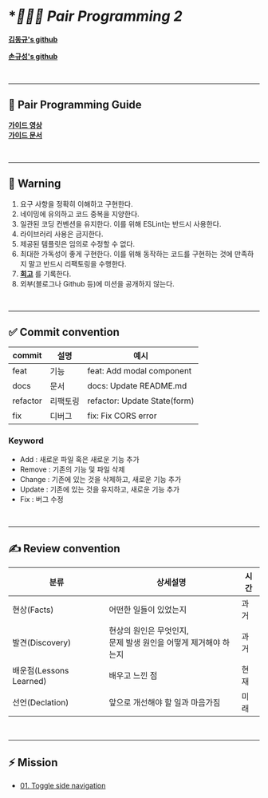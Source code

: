 # **🧑‍🤝‍🧑 Pair Programming 2*

**[김동규's github](https://github.com/5kdk)**

**[손규성's github](https://github.com/sqsung)**

<br>

---

## **📜 Pair Programming Guide**

**[가이드 영상](https://www.youtube.com/watch?v=R9EhlNRN160&list=PLPCD27neSp2JPP7eFd32seNIIqYprAe_E)**  
**[가이드 문서](https://yozm.wishket.com/magazine/detail/1698)**

<br>

---

## **🚨 Warning**

1. 요구 사항을 정확히 이해하고 구현한다.
2. 네이밍에 유의하고 코드 중복을 지양한다.
3. 일관된 코딩 컨벤션을 유지한다. 이를 위해 ESLint는 반드시 사용한다.
4. 라이브러리 사용은 금지한다.
5. 제공된 템플릿은 임의로 수정할 수 없다.
6. 최대한 가독성이 좋게 구현한다. 이를 위해 동작하는 코드를 구현하는 것에 만족하지 말고 반드시 리팩토링을 수행한다.
7. **[회고](https://www.notion.so/facb80c846ab4d139e80fc2b0ad66151)** 를 기록한다.
8. 외부(블로그나 Github 등)에 미션을 공개하지 않는다.

<br>

---

## **✅ Commit convention**

| commit   | 설명     | 예시                         |
| -------- | -------- | ---------------------------- |
| feat     | 기능     | feat: Add modal component    |
| docs     | 문서     | docs: Update README.md       |
| refactor | 리팩토링 | refactor: Update State(form) |
| fix      | 디버그   | fix: Fix CORS error          |

### **Keyword**

- Add : 새로운 파일 혹은 새로운 기능 추가
- Remove : 기존의 기능 및 파일 삭제
- Change : 기존에 있는 것을 삭제하고, 새로운 기능 추가
- Update : 기존에 있는 것을 유지하고, 새로운 기능 추가
- Fix : 버그 수정

<br>

---

## **✍️ Review convention**

| 분류                    | 상세설명                                                           | 시간 |
| ----------------------- | ------------------------------------------------------------------ | ---- |
| 현상(Facts)             | 어떤한 일들이 있었는지                                             | 과거 |
| 발견(Discovery)         | 현상의 원인은 무엇인지,<br>문제 발생 원인을 어떻게 제거해야 하는지 | 과거 |
| 배운점(Lessons Learned) | 배우고 느낀 점                                                     | 현재 |
| 선언(Declation)         | 앞으로 개선해야 할 일과 마음가짐                                   | 미래 |

<br>

---

## **⚡ Mission**

- [01. Toggle side navigation](./01.Toggle%20side%20navigation/README.md)